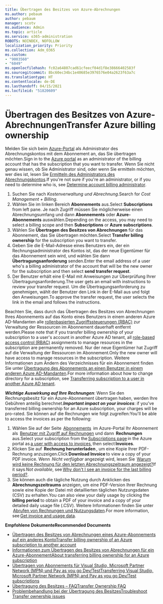 ```yaml
---
title: Übertragen des Besitzes von Azure-Abrechnungen
ms.author: pebaum
author: pebaum
manager: scotv
ms.audience: Admin
ms.topic: article
ms.service: o365-administration
ROBOTS: NOINDEX, NOFOLLOW
localization_priority: Priority
ms.collection: Adm_O365
ms.custom:
- "9003560"
- "6849"
ms.openlocfilehash: fc02a64807cad61cfeecf04d1f8e38666402583f
ms.sourcegitcommit: 8bc60ec34bc1e40685e3976576e04a2623f63a7c
ms.translationtype: HT
ms.contentlocale: de-DE
ms.lasthandoff: 04/15/2021
ms.locfileid: "51820609"
---
```

# <a name="transfer-azure-billing-ownership"></a><span data-ttu-id="587c1-102">Übertragen des Besitzes von Azure-Abrechnungen</span><span class="sxs-lookup"><span data-stu-id="587c1-102">Transfer Azure billing ownership</span></span>

<span data-ttu-id="587c1-103">Melden Sie sich beim [Azure-Portal](https://portal.azure.com/) als Administrator des Abrechnungskontos mit dem Abonnement an, das Sie übertragen möchten.</span><span class="sxs-lookup"><span data-stu-id="587c1-103">Sign in to the [Azure portal](https://portal.azure.com/) as an administrator of the billing account that has the subscription that you want to transfer.</span></span> <span data-ttu-id="587c1-104">Wenn Sie nicht genau wissen, ob Sie Administrator sind, oder wenn Sie ermitteln möchten, wer dies ist, lesen Sie [Ermitteln des Administrators des Abrechnungskontos](https://docs.microsoft.com/azure/cost-management-billing/understand/subscription-transfer#whoisaa).</span><span class="sxs-lookup"><span data-stu-id="587c1-104">If you're not sure if you're an administrator, or if you need to determine who is, see [Determine account billing administrator](https://docs.microsoft.com/azure/cost-management-billing/understand/subscription-transfer#whoisaa).</span></span>

1. <span data-ttu-id="587c1-105">Suchen Sie nach _Kostenverwaltung und Abrechnung_.</span><span class="sxs-lookup"><span data-stu-id="587c1-105">Search for _Cost Management + Billing_.</span></span>
1. <span data-ttu-id="587c1-106">Wählen Sie im linken Bereich **Abonnements** aus.</span><span class="sxs-lookup"><span data-stu-id="587c1-106">Select **Subscriptions** from left pane.</span></span> <span data-ttu-id="587c1-107">Je nach Zugriff müssen Sie möglicherweise einen Abrechnungsumfang und dann **Abonnements** oder **Azure-Abonnements** auswählen.</span><span class="sxs-lookup"><span data-stu-id="587c1-107">Depending on the access, you may need to select a billing scope and then **Subscriptions** or **Azure subscriptions**.</span></span>
1. <span data-ttu-id="587c1-108">Wählen Sie **Übertragen des Besitzes von Abrechnungen** für das Abonnement, das Sie übertragen möchten.</span><span class="sxs-lookup"><span data-stu-id="587c1-108">Select **Transfer billing ownership** for the subscription you want to transfer.</span></span>
1. <span data-ttu-id="587c1-109">Geben Sie die E-Mail-Adresse eines Benutzers ein, der ein Rechnungsadministrator des Kontos ist, das der neue Eigentümer für das Abonnement sein wird, und wählen Sie dann **Übertragungsanforderung** senden.</span><span class="sxs-lookup"><span data-stu-id="587c1-109">Enter the email address of a user who's a billing administrator of the account that will be the new owner for the subscription and then select **send transfer request**.</span></span>
1. <span data-ttu-id="587c1-110">Der Benutzer erhält eine E-Mail mit Anweisungen zur Überprüfung Ihrer Übertragungsanforderung.</span><span class="sxs-lookup"><span data-stu-id="587c1-110">The user gets an email with instructions to review your transfer request.</span></span> <span data-ttu-id="587c1-111">Um die Übertragungsanforderung zu genehmigen, wählt der Benutzer den Link in der E-Mail aus und folgt den Anweisungen.</span><span class="sxs-lookup"><span data-stu-id="587c1-111">To approve the transfer request, the user selects the link in the email and follows the instructions.</span></span>

<span data-ttu-id="587c1-112">Beachten Sie, dass durch das Übertragen des Besitzes von Abrechnungen Ihres Abonnements auf das Konto eines Benutzers in einem anderen Azure AD-Mandanten alle [rollenbasierten Zugriffssteuerungen (RBAC)](https://docs.microsoft.com/azure/role-based-access-control/overview?WT.mc_id=Portal-Microsoft_Azure_Support) zur Verwaltung der Ressourcen im Abonnement dauerhaft entfernt werden.</span><span class="sxs-lookup"><span data-stu-id="587c1-112">Please note that if you transfer billing ownership of your subscription to a user's account in another Azure AD tenant, all [role-based access control (RBAC)](https://docs.microsoft.com/azure/role-based-access-control/overview?WT.mc_id=Portal-Microsoft_Azure_Support) assignments to manage resources in the subscription are permanently removed.</span></span> <span data-ttu-id="587c1-113">Nur der neue Eigentümer hat Zugriff auf die Verwaltung der Ressourcen im Abonnement.</span><span class="sxs-lookup"><span data-stu-id="587c1-113">Only the new owner will have access to manage resources in the subscription.</span></span> <span data-ttu-id="587c1-114">Weitere Informationen zum Ändern des Verzeichnisses für ein Abonnement finden Sie unter [Übertragung des Abonnements an einen Benutzer in einem anderen Azure AD-Mandanten](https://docs.microsoft.com/azure/active-directory/managed-identities-azure-resources/known-issues?WT.mc_id=Portal-Microsoft_Azure_Support).</span><span class="sxs-lookup"><span data-stu-id="587c1-114">For more information about how to change directory for a subscription, see [Transferring subscription to a user in another Azure AD tenant](https://docs.microsoft.com/azure/active-directory/managed-identities-azure-resources/known-issues?WT.mc_id=Portal-Microsoft_Azure_Support).</span></span>

<span data-ttu-id="587c1-115">_**Wichtige Auswirkung auf Ihre Rechnungen**_: Wenn Sie den Rechnungsbesitz für ein Azure-Abonnement übertragen haben, werden Ihre Gebühren anteilig berechnet.</span><span class="sxs-lookup"><span data-stu-id="587c1-115">_**Important impact on your invoices**_: if you've transferred billing ownership for an Azure subscription, your charges will be pro-rated.</span></span> <span data-ttu-id="587c1-116">Sie können auf die Rechnungen wie folgt zugreifen:</span><span class="sxs-lookup"><span data-stu-id="587c1-116">You'll be able to access the invoices as per the following:</span></span>  

1. <span data-ttu-id="587c1-117">Wählen Sie auf der Seite  [Abonnements](https://portal.azure.com/#blade/Microsoft_Azure_Billing/SubscriptionsBlade)  im Azure-Portal Ihr Abonnement als  [Benutzer mit Zugriff auf Rechnungen](https://docs.microsoft.com/azure/cost-management-billing/manage/manage-billing-access?WT.mc_id=Portal-Microsoft_Azure_Support) und dann  **Rechnungen** aus.</span><span class="sxs-lookup"><span data-stu-id="587c1-117">Select your subscription from the [Subscriptions page](https://portal.azure.com/#blade/Microsoft_Azure_Billing/SubscriptionsBlade) in the Azure portal as [a user with access to invoices](https://docs.microsoft.com/azure/cost-management-billing/manage/manage-billing-access?WT.mc_id=Portal-Microsoft_Azure_Support), then select **Invoices**.</span></span>
1. <span data-ttu-id="587c1-118">Klicken Sie auf  **Rechnung herunterladen** , um eine Kopie Ihrer PDF-Rechnung anzuzeigen.</span><span class="sxs-lookup"><span data-stu-id="587c1-118">Click **Download Invoice** to view a copy of your PDF invoice.</span></span> <span data-ttu-id="587c1-119">Wenn  _Nicht verfügbar_ angezeigt wird, lesen Sie  [Warum wird keine Rechnung für den letzten Abrechnungszeitraum angezeigt?](https://docs.microsoft.com/azure/cost-management-billing/manage/download-azure-invoice-daily-usage-date?WT.mc_id=Portal-Microsoft_Azure_Support#noinvoice)</span><span class="sxs-lookup"><span data-stu-id="587c1-119">If it says _Not available_, see [Why don't I see an invoice for the last billing period?](https://docs.microsoft.com/azure/cost-management-billing/manage/download-azure-invoice-daily-usage-date?WT.mc_id=Portal-Microsoft_Azure_Support#noinvoice).</span></span>
1. <span data-ttu-id="587c1-120">Sie können auch die tägliche Nutzung durch Anklicken des **Abrechnungszeitraums** anzeigen, um eine PDF-Version Ihrer Rechnung sowie eine Kopie der Datei mit detaillierten täglichen Nutzungsdaten (CSV) zu erhalten.</span><span class="sxs-lookup"><span data-stu-id="587c1-120">You can also view your daily usage by clicking the **billing period** to obtain a PDF of your invoice and a copy of your detailed daily usage file (.CSV).</span></span> <span data-ttu-id="587c1-121">Weitere Informationen finden Sie unter  [Abrufen von Rechnungen und Nutzungsdaten](https://docs.microsoft.com/azure/cost-management-billing/manage/download-azure-invoice-daily-usage-date?WT.mc_id=Portal-Microsoft_Azure_Support).</span><span class="sxs-lookup"><span data-stu-id="587c1-121">For more information, see [Get invoice and usage data](https://docs.microsoft.com/azure/cost-management-billing/manage/download-azure-invoice-daily-usage-date?WT.mc_id=Portal-Microsoft_Azure_Support).</span></span>

<span data-ttu-id="587c1-122">**Empfohlene Dokumente**</span><span class="sxs-lookup"><span data-stu-id="587c1-122">**Recommended Documents**</span></span>

- [<span data-ttu-id="587c1-123">Übertragen des Besitzes von Abrechnungen eines Azure-Abonnements auf ein anderes Konto</span><span class="sxs-lookup"><span data-stu-id="587c1-123">Transfer billing ownership of an Azure subscription to another account</span></span>](https://docs.microsoft.com/azure/cost-management-billing/manage/billing-subscription-transfer)
- [<span data-ttu-id="587c1-124">Informationen zum Übertragen des Besitzes von Abrechnungen für ein Azure-Abonnement</span><span class="sxs-lookup"><span data-stu-id="587c1-124">About transferring billing ownership for an Azure subscription</span></span>](https://docs.microsoft.com//azure/cost-management-billing/understand/subscription-transfer)
- [<span data-ttu-id="587c1-125">Übertragen von Abonnements für Visual Studio, Microsoft Partner Network (MPN) und Pay as you go Dev/Test</span><span class="sxs-lookup"><span data-stu-id="587c1-125">Transferring Visual Studio, Microsoft Partner Network (MPN) and Pay as you go Dev/Test subscriptions</span></span>](https://docs.microsoft.com/azure/billing/billing-subscription-transfer?WT.mc_id=Portal-Microsoft_Azure_Support#transferring-visual-studio-microsoft-partner-network-mpn-and-pay-as-you-go-devtest-subscriptions)
- [<span data-ttu-id="587c1-126">Übertragung des Besitzes – FAQ</span><span class="sxs-lookup"><span data-stu-id="587c1-126">Transfer Ownership FAQ</span></span>](https://docs.microsoft.com/azure/billing/billing-subscription-transfer?WT.mc_id=Portal-Microsoft_Azure_Support#frequently-asked-questions-faq-for-senders)
- [<span data-ttu-id="587c1-127">Problembehandlung bei der Übertragung des Besitzes</span><span class="sxs-lookup"><span data-stu-id="587c1-127">Troubleshoot Transfer ownership issues</span></span>](https://docs.microsoft.com/azure/billing/billing-subscription-transfer?WT.mc_id=Portal-Microsoft_Azure_Support#troubleshooting)
